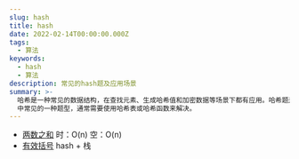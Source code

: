 ```yaml
---
slug: hash
title: hash
date: 2022-02-14T00:00:00.000Z
tags:
  - 算法
keywords:
  - hash
  - 算法
description: 常见的hash题及应用场景
summary: >-
  哈希是一种常见的数据结构，在查找元素、生成哈希值和加密数据等场景下都有应用。哈希题是 leetcode
  中常见的一种题型，通常需要使用哈希表或哈希函数来解决。
---
```


- [两数之和](https://leetcode-cn.com/problems/two-sum/)
  时：O(n) 空：O(n)
- [有效括号](https://leetcode-cn.com/submissions/detail/264620145/)
  hash + 栈
